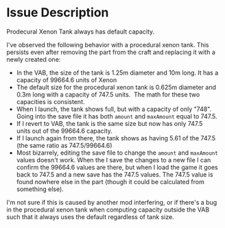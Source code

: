 # Issue Description

Prodecural Xenon Tank always has default capacity.

I've observed the following behavior with a procedural xenon tank. This persists even after removing the part from the craft and replacing it with a newly created one:

* In the VAB, the size of the tank is 1.25m diameter and 10m long. It has a capacity of 99664.6 units of Xenon
* The default size for the procedural xenon tank is 0.625m diameter and 0.3m long with a capacity of 747.5 units.  The math for these two capacities is consistent.
* When I launch, the tank shows full, but with a capacity of only "748". Going into the save file it has both `amount` and `maxAmount` equal to 747.5.
* If I revert to VAB, the tank is the same size but now has only 747.5 units out of the 99664.6 capacity.
* If I launch again from there, the tank shows as having 5.61 of the 747.5 (the same ratio as 747.5/99664.6)
* Most bizarrely, editing the save file to change the `amount` and `maxAmount` values doesn't work. When the I save the changes to a new file I can confirm the 99664.6 values are there,
but when I load the game it goes back to 747.5 and a new save has the 747.5 values. The 747.5 value is found nowhere else in the part (though it could be calculated from something else).

I'm not sure if this is caused by another mod interfering, or if there's a bug in the procedural xenon tank when computing capacity outside the VAB such that it always uses the default regardless of tank size.
